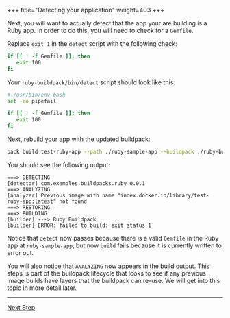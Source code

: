 +++
title="Detecting your application"
weight=403
+++

<!-- test:suite=create-buildpack;weight=3 -->

Next, you will want to actually detect that the app your are building is a Ruby app. In order to do this, you will need to check for a `Gemfile`.

Replace `exit 1` in the `detect` script with the following check:

```bash
if [[ ! -f Gemfile ]]; then
   exit 100
fi
```

Your `ruby-buildpack/bin/detect` script should look like this:

<!-- test:file=ruby-buildpack/bin/detect -->
```bash
#!/usr/bin/env bash
set -eo pipefail

if [[ ! -f Gemfile ]]; then
   exit 100
fi
```

Next, rebuild your app with the updated buildpack:

<!-- test:exec;exit-code=-1 -->
```bash
pack build test-ruby-app --path ./ruby-sample-app --buildpack ./ruby-buildpack
```

You should see the following output:

<!-- test:assert=contains -->
```
===> DETECTING
[detector] com.examples.buildpacks.ruby 0.0.1
===> ANALYZING
[analyzer] Previous image with name "index.docker.io/library/test-ruby-app:latest" not found
===> RESTORING
===> BUILDING
[builder] ---> Ruby Buildpack
[builder] ERROR: failed to build: exit status 1
```

Notice that `detect` now passes because there is a valid `Gemfile` in the Ruby app at `ruby-sample-app`, but now `build` fails because it is currently written to error out.

You will also notice that `ANALYZING` now appears in the build output. This steps is part of the buildpack lifecycle that looks to see if any previous image builds have layers that the buildpack can re-use. We will get into this topic in more detail later.

---

<a href="/docs/buildpack-author-guide/create-buildpack/build-app" class="button bg-pink">Next Step</a>
